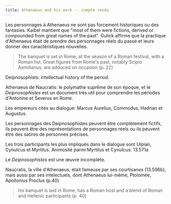 ```yaml
---
title: Athenaeus and his work -- compte rendu
---
```


Les personnages à Athenaeus ne sont pas forcement historiques ou des fantasies.
Kaibel mantient que "most of them were fictions, derived or compounded from great names of the past".
Gulick affirme que la practique d'Athenaeus était de prendre des personnages réels du passé et leurs donner des caractéristiques nouvelles.

> The banquet is set in Rome, at the season of a Roman festival, with a Roman hst. Great figures from Rome's past, notably Scipio Aemilianus, are adduced on occasion (p. 22)

Deipnosophists: intellectual history of the period.

Athenaeus de Naucratis: le polymathe suprême de son époque, et le <em>Deipnosophistes</em> est un document très util pour comprendre les périodes d'Antonine et Severus en Rome.

Les empereurs cités au dialogue: Marcus Aurelius, Commodus, Hadrian et Augustus.

Les personnages des Deipnosophistes peuvent être complètement fictifs, ils peuvent être des représentations de personnages réels ou ils peuvent être des satires de personnes précises. 

Les trois participants les plus impliqués dans le dialogue sont Ulpian, Cynulcus et Myrtilus.
Animosité parmi Myrtilus et Cynulcus: 13.571a

Le <em>Deipnosophistes</em> est une œuvre incomplète.

Naucratis, la ville d'Athenaeus, était fameuse par ses courtisanes (13.596b), mais aussi par ses intelectuels, dont Athenaeus lui-même, Ptolomée, Apollonius Proclus (p.40)

> his banquet is laid in Rome, has a Roman host and a blend of Roman and Hellenic participants (p. 40)

